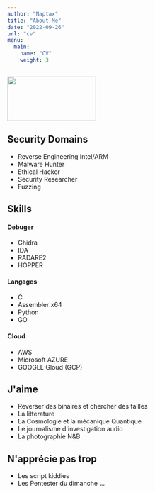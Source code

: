 ```yaml
---
author: "Naptax"
title: "About Me"
date: "2022-09-26"
url: "cv"
menu:
  main:
    name: "CV"
    weight: 3
---
```



<img src="/images/author_cropped.png" width="200" height="100"> 

## Security Domains

- Reverse Engineering Intel/ARM
- Malware Hunter 
- Ethical Hacker
- Security Researcher
- Fuzzing


## Skills

#### Debuger
- Ghidra 
- IDA 
- RADARE2
- HOPPER

#### Langages
- C
- Assembler x64
- Python
- GO

#### Cloud
- AWS
- Microsoft AZURE
- GOOGLE Gloud (GCP)

## J'aime
- Reverser des binaires et chercher des failles
- La litterature 
- La Cosmologie et la mécanique Quantique
- Le journalisme d'investigation audio
- La photographie N&B

## N'apprécie pas trop
- Les script kiddies
- Les Pentester du dimanche ...